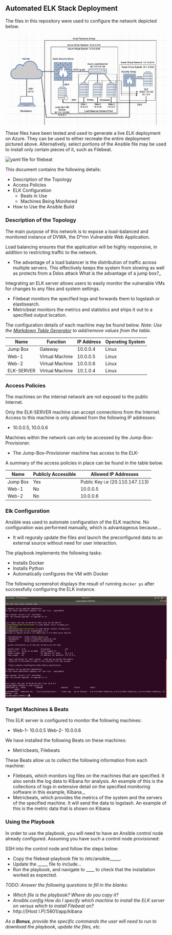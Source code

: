 ## Automated ELK Stack Deployment

The files in this repository were used to configure the network depicted below.

![Elk network diagram](Diagrams/finished-elk-diagram.png)

These files have been tested and used to generate a live ELK deployment on Azure. They can be used to either recreate the entire deployment pictured above. Alternatively, select portions of the Ansible file may be used to install only certain pieces of it, such as Filebeat.

![yaml file for filebeat](Ansible/filebeat-playbook.yml)

This document contains the following details:
- Description of the Topology
- Access Policies
- ELK Configuration
  - Beats in Use
  - Machines Being Monitored
- How to Use the Ansible Build


### Description of the Topology

The main purpose of this network is to expose a load-balanced and monitored instance of DVWA, the D*mn Vulnerable Web Application.

Load balancing ensures that the application will be highly responsive, in addition to restricting traffic to the network.
- The advantage of a load balancer is the distribution of traffic across multiple servers. This effectively keeps the system from slowing as well as protects from a Ddos attack What is the advantage of a jump box?_

Integrating an ELK server allows users to easily monitor the vulnerable VMs for changes to any files and system settings.
- Filebeat monitors the specified logs and forwards them to logstash or elastisearch.
- Metricbeat monitors the metrics and statistics and ships it out to a specified output location.

The configuration details of each machine may be found below.
_Note: Use the [Markdown Table Generator](http://www.tablesgenerator.com/markdown_tables) to add/remove values from the table_.

| Name       | Function        | IP Address | Operating System |
| ---------- | --------------- | ---------- | ---------------- |
| Jump Box   | Gateway         | 10.0.0.4   | Linux            |
| Web-1      | Virtual Machine | 10.0.0.5   | Linux            |
| Web-2      | Virtual Machine | 10.0.0.6   | Linux            |
| ELK-SERVER | Virtual Machine | 10.1.0.4   | Linux            |

### Access Policies

The machines on the internal network are not exposed to the public Internet. 

Only the ELK-SERVER machine can accept connections from the Internet. Access to this machine is only allowed from the following IP addresses:
- 10.0.0.5, 10.0.0.6

Machines within the network can only be accessed by the Jump-Box-Provisioner.

- The Jump-Box-Provisioner machine has access to the ELK-

A summary of the access policies in place can be found in the table below.

| Name     | Publicly Accessible | Allowed IP Addresses            |
| -------- | ------------------- | ------------------------------- |
| Jump Box | Yes                 | Public Key i.e (20.110.147.113) |
| Web-1    | No                  | 10.0.0.5                        |
| Web-2    | No                  | 10.0.0.6                        |

### Elk Configuration

Ansible was used to automate configuration of the ELK machine. No configuration was performed manually, which is advantageous because...
- It will reguraly update the files and launch the preconfigured data to an external source without need for user interaction.

The playbook implements the following tasks:
- Installs Docker 
- Installs Python
- Automatically configures the VM with Docker

The following screenshot displays the result of running `docker ps` after successfully configuring the ELK instance.

![Docker ps for Elk](Diagrams/dockerps.png)

### Target Machines & Beats
This ELK server is configured to monitor the following machines:
- Web-1- 10.0.0.5    Web-2- 10.0.0.6

We have installed the following Beats on these machines:
- Metricbeats, Filebeats

These Beats allow us to collect the following information from each machine:
- Filebeats, which monitors log files on the machines that are specified. It also sends the log data to Kibana for analysis. An example of this is the collections of logs in extensive detail on the specified monitoring software in this example, Kibana._
- Metricbeats, which provides the metrics of the system and the servers of the specified machine. It will send the data to logstash. An example of this is the metric data that is shown on Kibana

### Using the Playbook
In order to use the playbook, you will need to have an Ansible control node already configured. Assuming you have such a control node provisioned: 

SSH into the control node and follow the steps below:
- Copy the filebeat-playbook file to /etc/ansible_____.
- Update the _____ file to include...
- Run the playbook, and navigate to ____ to check that the installation worked as expected.

_TODO: Answer the following questions to fill in the blanks:_
- _Which file is the playbook? Where do you copy it?_
- _Ansible.config   How do I specify which machine to install the ELK server on versus which to install Filebeat on?_
- http://[Host I.P]:5601/app/kibana

_As a **Bonus**, provide the specific commands the user will need to run to download the playbook, update the files, etc._
